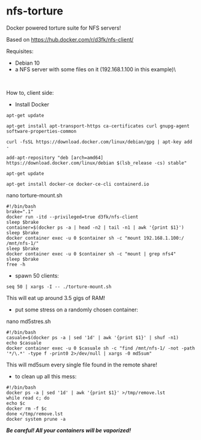 # nfs-torture
Docker powered torture suite for NFS servers!

Based on https://hub.docker.com/r/d3fk/nfs-client/


Requisites:
- Debian 10
- a NFS server with some files on it (192.168.1.100 in this example)\
<br>

How to, client side:

- Install Docker

```
apt-get update

apt-get install apt-transport-https ca-certificates curl gnupg-agent software-properties-common

curl -fsSL https://download.docker.com/linux/debian/gpg | apt-key add -

add-apt-repository "deb [arch=amd64] https://download.docker.com/linux/debian $(lsb_release -cs) stable"

apt-get update

apt-get install docker-ce docker-ce-cli containerd.io
```


nano torture-mount.sh

```
#!/bin/bash
brake=".1"
docker run -itd --privileged=true d3fk/nfs-client
sleep $brake
container=$(docker ps -a | head -n2 | tail -n1 | awk '{print $1}')
sleep $brake
docker container exec -u 0 $container sh -c "mount 192.168.1.100:/ /mnt/nfs-1/"
sleep $brake
docker container exec -u 0 $container sh -c "mount | grep nfs4"
sleep $brake
free -h
```


- spawn 50 clients:

```
seq 50 | xargs -I -- ./torture-mount.sh
```

This will eat up around 3.5 gigs of RAM!


- put some stress on a randomly chosen container:

nano md5stres.sh

```
#!/bin/bash
casuale=$(docker ps -a | sed '1d' | awk '{print $1}' | shuf -n1)
echo $casuale
docker container exec -u 0 $casuale sh -c "find /mnt/nfs-1/ -not -path '*/\.*' -type f -print0 2>/dev/null | xargs -0 md5sum"
```

This will md5sum every single file found in the remote share!


- to clean up all this mess:

```
#!/bin/bash
docker ps -a | sed '1d' | awk '{print $1}' >/tmp/remove.lst
while read c; do
echo $c
docker rm -f $c
done </tmp/remove.lst
docker system prune -a
```

***Be careful! All your containers will be vaporized!***
